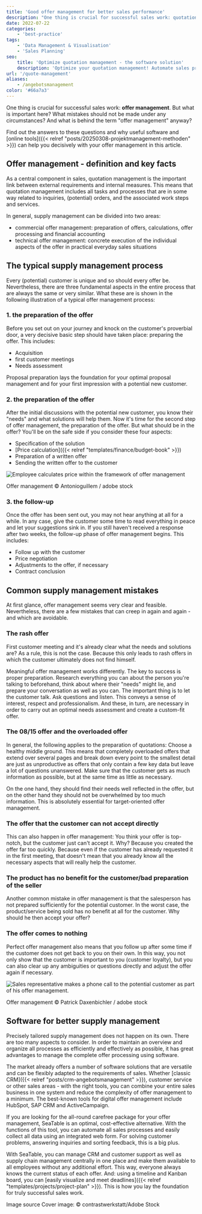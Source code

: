 ```yaml
---
title: 'Good offer management for better sales performance'
description: "One thing is crucial for successful sales work: quotation management. But what is important here, what mistakes must not be made under any circumstances, and what does the term 'quotation management' really mean? In this article you will find the answers to these questions and the reasons why useful software and online tools can help you considerably in bid management."
date: 2022-07-22
categories:
    - 'best-practice'
tags:
    - 'Data Management & Visualisation'
    - 'Sales Planning'
seo:
    title: 'Optimize quotation management - the software solution'
    description: 'Optimize your quotation management! Automate sales processes, manage data centrally and maintain an overview at all times'
url: '/quote-management'
aliases:
    - /angebotsmanagement
color: '#66a7a3'
---
```


One thing is crucial for successful sales work: **offer management**. But what is important here? What mistakes should not be made under any circumstances? And what is behind the term "offer management" anyway?

Find out the answers to these questions and why useful software and [online tools]({{< relref "posts/20250308-projektmanagement-methoden" >}}) can help you decisively with your offer management in this article.

## Offer management - definition and key facts

As a central component in sales, quotation management is the important link between external requirements and internal measures. This means that quotation management includes all tasks and processes that are in some way related to inquiries, (potential) orders, and the associated work steps and services.

In general, supply management can be divided into two areas:

- commercial offer management: preparation of offers, calculations, offer processing and financial accounting
- technical offer management: concrete execution of the individual aspects of the offer in practical everyday sales situations

## The typical supply management process

Every (potential) customer is unique and so should every offer be. Nevertheless, there are three fundamental aspects in the entire process that are always the same or very similar. What these are is shown in the following illustration of a typical offer management process:

### 1\. the preparation of the offer

Before you set out on your journey and knock on the customer's proverbial door, a very decisive basic step should have taken place: preparing the offer. This includes:

- Acquisition
- first customer meetings
- Needs assessment

Proposal preparation lays the foundation for your optimal proposal management and for your first impression with a potential new customer.

### 2\. the preparation of the offer

After the initial discussions with the potential new customer, you know their "needs" and what solutions will help them. Now it's time for the second step of offer management, the preparation of the offer. But what should be in the offer? You'll be on the safe side if you consider these four aspects:

- Specification of the solution
- [Price calculation]({{< relref "templates/finance/budget-book" >}})
- Preparation of a written offer
- Sending the written offer to the customer

![Employee calculates price within the framework of offer management](Angebotsmanagement_AdobeStock_200001435-711x474.jpg)

Offer management © Antonioguillem / adobe stock

### 3\. the follow-up

Once the offer has been sent out, you may not hear anything at all for a while. In any case, give the customer some time to read everything in peace and let your suggestions sink in. If you still haven't received a response after two weeks, the follow-up phase of offer management begins. This includes:

- Follow up with the customer
- Price negotiation
- Adjustments to the offer, if necessary
- Contract conclusion

## Common supply management mistakes

At first glance, offer management seems very clear and feasible. Nevertheless, there are a few mistakes that can creep in again and again - and which are avoidable.

### The rash offer

First customer meeting and it's already clear what the needs and solutions are? As a rule, this is not the case. Because this only leads to rash offers in which the customer ultimately does not find himself.

Meaningful offer management works differently. The key to success is proper preparation. Research everything you can about the person you're talking to beforehand, think about where their "needs" might lie, and prepare your conversation as well as you can. The important thing is to let the customer talk. Ask questions and listen. This conveys a sense of interest, respect and professionalism. And these, in turn, are necessary in order to carry out an optimal needs assessment and create a custom-fit offer.

### The 08/15 offer and the overloaded offer

In general, the following applies to the preparation of quotations: Choose a healthy middle ground. This means that completely overloaded offers that extend over several pages and break down every point to the smallest detail are just as unproductive as offers that only contain a few key data but leave a lot of questions unanswered. Make sure that the customer gets as much information as possible, but at the same time as little as necessary.

On the one hand, they should find their needs well reflected in the offer, but on the other hand they should not be overwhelmed by too much information. This is absolutely essential for target-oriented offer management.

### The offer that the customer can not accept directly

This can also happen in offer management: You think your offer is top-notch, but the customer just can't accept it. Why? Because you created the offer far too quickly. Because even if the customer has already requested it in the first meeting, that doesn't mean that you already know all the necessary aspects that will really help the customer.

### The product has no benefit for the customer/bad preparation of the seller

Another common mistake in offer management is that the salesperson has not prepared sufficiently for the potential customer. In the worst case, the product/service being sold has no benefit at all for the customer. Why should he then accept your offer?

### The offer comes to nothing

Perfect offer management also means that you follow up after some time if the customer does not get back to you on their own. In this way, you not only show that the customer is important to you (customer loyalty), but you can also clear up any ambiguities or questions directly and adjust the offer again if necessary.

![Sales representative makes a phone call to the potential customer as part of his offer management.](Angebotsmanagement_AdobeStock_171176926-711x474.jpg)

Offer management © Patrick Daxenbichler / adobe stock

## Software for better supply management

Precisely tailored supply management does not happen on its own. There are too many aspects to consider. In order to maintain an overview and organize all processes as efficiently and effectively as possible, it has great advantages to manage the complete offer processing using software.

The market already offers a number of software solutions that are versatile and can be flexibly adapted to the requirements of sales. Whether [classic CRM]({{< relref "posts/crm-angebotsmanagement" >}}), customer service or other sales areas - with the right tools, you can combine your entire sales business in one system and reduce the complexity of offer management to a minimum. The best-known tools for digital offer management include HubSpot, SAP CRM and ActiveCampaign.

If you are looking for the all-round carefree package for your offer management, SeaTable is an optimal, cost-effective alternative. With the functions of this tool, you can automate all sales processes and easily collect all data using an integrated web form. For solving customer problems, answering inquiries and sorting feedback, this is a big plus.

With SeaTable, you can manage CRM and customer support as well as supply chain management centrally in one place and make them available to all employees without any additional effort. This way, everyone always knows the current status of each offer. And: using a timeline and Kanban board, you can [easily visualize and meet deadlines]({{< relref "templates/projects/project-plan" >}}). This is how you lay the foundation for truly successful sales work.

Image source Cover image: © contrastwerkstatt/Adobe Stock
